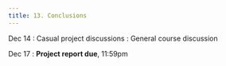 ```yaml
---
title: 13. Conclusions
---
```


Dec 14
: Casual project discussions
: General course discussion

Dec 17
: **Project report due**, 11:59pm
